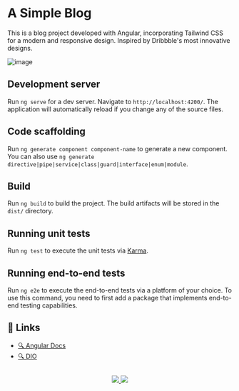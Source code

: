 # A Simple Blog

This is a blog project developed with Angular, incorporating Tailwind CSS for a modern and responsive design. Inspired by Dribbble's most innovative designs.

![image](https://github.com/bruno-silverio/angular-blog/assets/27282770/643a8094-567a-4199-93d6-56e820798f88)


## Development server

Run `ng serve` for a dev server. Navigate to `http://localhost:4200/`. The application will automatically reload if you change any of the source files.

## Code scaffolding

Run `ng generate component component-name` to generate a new component. You can also use `ng generate directive|pipe|service|class|guard|interface|enum|module`.

## Build

Run `ng build` to build the project. The build artifacts will be stored in the `dist/` directory.

## Running unit tests

Run `ng test` to execute the unit tests via [Karma](https://karma-runner.github.io).

## Running end-to-end tests

Run `ng e2e` to execute the end-to-end tests via a platform of your choice. To use this command, you need to first add a package that implements end-to-end testing capabilities.

## 🔗 Links

* [🔍 Angular Docs](https://angular.io/docs)
* [🔍 DIO](https://www.dio.me/)

## 
<p align="center">
  <a href="https://skillicons.dev">
    <img src="https://skillicons.dev/icons?i=angular" />
    <img src="https://skillicons.dev/icons?i=ts" />
  </a>
</p>
